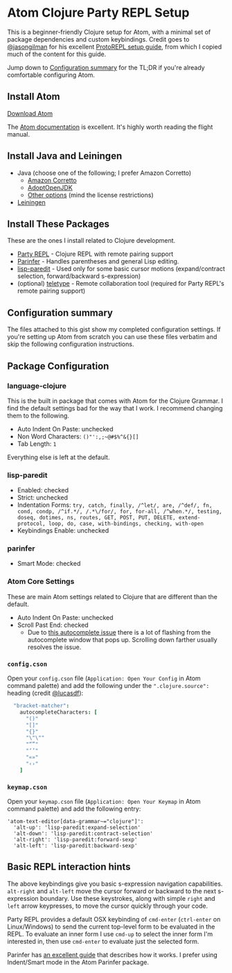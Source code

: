 # Atom Clojure Party REPL Setup

This is a beginner-friendly Clojure setup for Atom, with a minimal set of package dependencies and custom keybindings. Credit goes to [@jasongilman](https://github.com/jasongilman) for his excellent [ProtoREPL setup guide](https://gist.github.com/jasongilman/d1f70507bed021b48625/cde5626b1df66fc62c315c38b52f827b46777d61), from which I copied much of the content for this guide.

Jump down to [Configuration summary](##Configuration_Summary) for the TL;DR if you're already comfortable configuring Atom.

## Install Atom

[Download Atom](https://atom.io/)

The [Atom documentation](https://atom.io/docs) is excellent. It's highly worth reading the flight manual.

## Install Java and Leiningen

* Java (choose one of the following; I prefer Amazon Corretto)
  * [Amazon Corretto](https://docs.aws.amazon.com/corretto/latest/corretto-11-ug/downloads-list.html)
  * [AdoptOpenJDK](https://adoptopenjdk.net/?variant=openjdk11&jvmVariant=hotspot)
  * [Other options](https://en.wikipedia.org/wiki/OpenJDK#OpenJDK_builds) (mind the license restrictions)
* [Leiningen](http://leiningen.org/)

## Install These Packages

These are the ones I install related to Clojure development.

* [Party REPL](https://atom.io/packages/clojure-party-repl) - Clojure REPL with remote pairing support
* [Parinfer](https://atom.io/packages/parinfer) - Handles parentheses and general Lisp editing.
* [lisp-paredit](https://atom.io/packages/lisp-paredit) - Used only for some basic cursor motions (expand/contract selection, forward/backward s-expression)
* (optional) [teletype](https://atom.io/packages/teletype) - Remote collaboration tool (required for Party REPL's remote pairing support)

## Configuration summary

The files attached to this gist show my completed configuration settings. If you're setting up Atom from scratch you can use these files verbatim and skip the following configuration instructions.

## Package Configuration

### language-clojure

This is the built in package that comes with Atom for the Clojure Grammar. I find the default settings bad for the way that I work. I recommend changing them to the following.

* Auto Indent On Paste: unchecked
* Non Word Characters: `()"':,;~@#$%^&{}[]`
* Tab Length: `1`

Everything else is left at the default.

### lisp-paredit

* Enabled: checked
* Strict: unchecked
* Indentation Forms: `try, catch, finally, /^let/, are, /^def/, fn, cond, condp, /^if.*/, /.*\/for/, for, for-all, /^when.*/, testing, doseq, dotimes, ns, routes, GET, POST, PUT, DELETE, extend-protocol, loop, do, case, with-bindings, checking, with-open`
* Keybindings Enable: unchecked

### parinfer

* Smart Mode: checked

### Atom Core Settings

These are main Atom settings related to Clojure that are different than the default.

* Auto Indent On Paste: unchecked
* Scroll Past End: checked
  * Due to [this autocomplete issue](https://github.com/atom/autocomplete-plus/issues/680) there is a lot of flashing from the autocomplete window that pops up. Scrolling down farther usually resolves the issue.

### `config.cson`

Open your `config.cson` file (`Application: Open Your Config` in Atom command palette) and add the following under the `".clojure.source":` heading (credit [@lucasdf](https://gist.github.com/jasongilman/d1f70507bed021b48625/cde5626b1df66fc62c315c38b52f827b46777d61#gistcomment-2586616)):

```cson
  "bracket-matcher":
    autocompleteCharacters: [
      "()"
      "[]"
      "{}"
      "\"\""
      "“”"
      "‘’"
      "«»"
      "‹›"
    ]
```

### `keymap.cson`

Open your `keymap.cson` file (`Application: Open Your Keymap` in Atom command palette) and add the following entry:

```
'atom-text-editor[data-grammar~="clojure"]':
  'alt-up': 'lisp-paredit:expand-selection'
  'alt-down': 'lisp-paredit:contract-selection'
  'alt-right': 'lisp-paredit:forward-sexp'
  'alt-left': 'lisp-paredit:backward-sexp'
```

## Basic REPL interaction hints

The above keybindings give you basic s-expression navigation capabilities. `alt-right` and `alt-left` move the cursor forward or backward to the next s-expression boundary. Use these keystrokes, along with simple `right` and `left` arrow keypresses, to move the cursor quickly through your code.

Party REPL provides a default  OSX keybinding of `cmd-enter` (`ctrl-enter` on Linux/Windows) to send the current top-level form to be evaluated in the REPL. To evaluate an inner form I use `cmd-up` to select the inner form I'm interested in, then use `cmd-enter` to evaluate just the selected form.

Parinfer has [an excellent guide](http://shaunlebron.github.io/parinfer/#indent-mode) that describes how it works. I prefer using Indent/Smart mode in the Atom Parinfer package.

